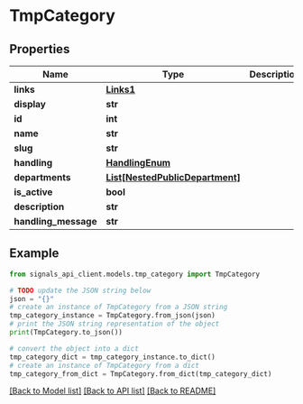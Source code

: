 # TmpCategory


## Properties

Name | Type | Description | Notes
------------ | ------------- | ------------- | -------------
**links** | [**Links1**](Links1.md) |  | 
**display** | **str** |  | [readonly] 
**id** | **int** |  | [readonly] 
**name** | **str** |  | 
**slug** | **str** |  | [readonly] 
**handling** | [**HandlingEnum**](HandlingEnum.md) |  | [optional] 
**departments** | [**List[NestedPublicDepartment]**](NestedPublicDepartment.md) |  | [readonly] 
**is_active** | **bool** |  | [optional] 
**description** | **str** |  | [optional] 
**handling_message** | **str** |  | [optional] 

## Example

```python
from signals_api_client.models.tmp_category import TmpCategory

# TODO update the JSON string below
json = "{}"
# create an instance of TmpCategory from a JSON string
tmp_category_instance = TmpCategory.from_json(json)
# print the JSON string representation of the object
print(TmpCategory.to_json())

# convert the object into a dict
tmp_category_dict = tmp_category_instance.to_dict()
# create an instance of TmpCategory from a dict
tmp_category_from_dict = TmpCategory.from_dict(tmp_category_dict)
```
[[Back to Model list]](../README.md#documentation-for-models) [[Back to API list]](../README.md#documentation-for-api-endpoints) [[Back to README]](../README.md)


